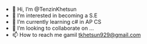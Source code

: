 - 👋 Hi, I’m @TenzinKhetsun
- 👀 I’m interested in becoming a S.E
- 🌱 I’m currently learning c# in AP CS
- 💞️ I’m looking to collaborate on ...
- 📫 How to reach me gamil tkhetsun929@gmail.com

<!---
TenzinKhetsun/TenzinKhetsun is a ✨ special ✨ repository because its `README.md` (this file) appears on your GitHub profile.
You can click the Preview link to take a look at your changes.
--->

